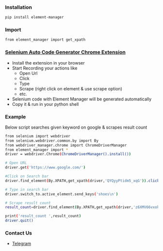 ### Installation
```sh
pip install element-manager
```

### Import
```sh
from element_manager import get_xpath
```

### [Selenium Auto Code Generator Chrome Extension](https://chrome.google.com/webstore/detail/selenium-auto-code-genera/ocimgcpcnobcnmclomhhmjidgoiekeaf)
- Install the extension in your browser
- Start Recording your actions like 
  - Open Url
  - Click
  - Type
  - Scrape (right click on element & use scrape option)
  - etc.
- Selenium code with Element Manager will be generated automatically
- Copy it & run in your python shell


### Example
Below script searches given keyword on google & scrapes result count
```sh
from selenium import webdriver
from selenium.webdriver.common.by import By
from webdriver_manager.chrome import ChromeDriverManager
from element_manager import *
driver = webdriver.Chrome(ChromeDriverManager().install())

# Open URL
driver.get('https://www.google.com/')

#Click on Search bar
driver.find_element(By.XPATH,get_xpath(driver,'QYQyyPtidm5_xqG')).click()

# Type in search bar
driver.switch_to.active_element.send_keys('shoes\n')

# Scrape result count
result_count=driver.find_element(By.XPATH,get_xpath(driver,'z6XMV66vxokYpfn')).text

print('result_count ',result_count)
driver.quit()

```




### Contact Us
* [Telegram](https://t.me/datakund)
